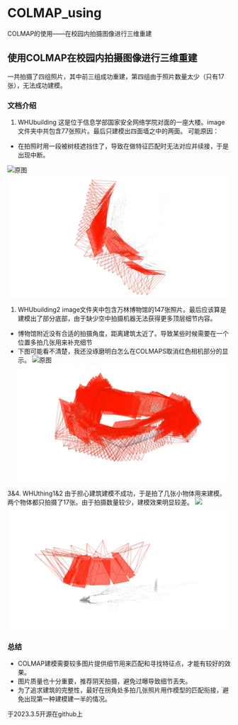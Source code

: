 # COLMAP_using
COLMAP的使用——在校园内拍摄图像进行三维重建

## 使用COLMAP在校园内拍摄图像进行三维重建

 一共拍摄了四组照片，其中前三组成功重建，第四组由于照片数量太少（只有17张），无法成功建模。
### 文档介绍
1. WHUbuilding
这是位于信息学部国家安全网络学院对面的一座大楼。image文件夹中共包含77张照片。最后只建模出四面墙之中的两面。
可能原因：
+ 在拍照时用一段被树枝遮挡住了，导致在做特征匹配时无法对应并续接，于是出现中断。

![原图](WHUbuilding/images/DSC_7610.JPG)
![image1](WHUbuilding/try1.png)

1. WHUbuilding2
image文件夹中包含万林博物馆的147张照片。最后应该算是建模出了部分底部，由于缺少空中拍摄机器无法获得更多顶层细节内容。
+ 博物馆附近没有合适的拍摄角度，距离建筑太近了。导致某些时候需要在一个位置多拍几张用来补充细节
+ 下图可能看不清楚，我还没琢磨明白怎么在COLMAPS取消红色相机部分的显示。
![原图](WHUbuilding2/image/DSC_7659.JPG)
![image2](WHUbuilding2/try2.png)

3&4. WHUthing1&2
由于担心建筑建模不成功，于是拍了几张小物体用来建模。两个物体都只拍摄了17张。由于拍摄数量较少，建模效果明显较差。
![](WHUthing1/image/DSC_7781.JPG)
![](WHUthing1/try3.png)

### 总结
+ COLMAP建模需要较多图片提供细节用来匹配和寻找特征点，才能有较好的效果。
+ 图片质量也十分重要，推荐阴天拍摄，避免过曝导致细节丢失。
+ 为了追求建筑的完整性，最好在拐角处多拍几张照片用作模型的匹配衔接，避免出现第一种建模建一半的情况。

于2023.3.5开源在github上




